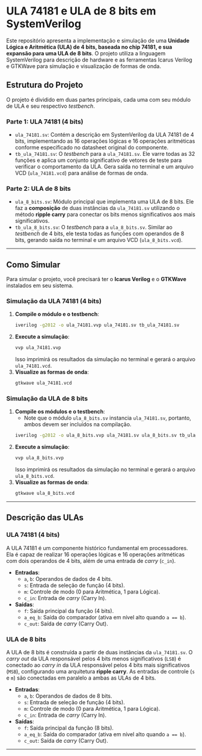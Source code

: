 # ULA 74181 e ULA de 8 bits em SystemVerilog

Este repositório apresenta a implementação e simulação de uma **Unidade Lógica e Aritmética (ULA) de 4 bits, baseada no chip 74181, e sua expansão para uma ULA de 8 bits**. O projeto utiliza a linguagem SystemVerilog para descrição de hardware e as ferramentas Icarus Verilog e GTKWave para simulação e visualização de formas de onda.

## Estrutura do Projeto

O projeto é dividido em duas partes principais, cada uma com seu módulo de ULA e seu respectivo *testbench*.

### Parte 1: ULA 74181 (4 bits)

  * `ula_74181.sv`: Contém a descrição em SystemVerilog da ULA 74181 de 4 bits, implementando as 16 operações lógicas e 16 operações aritméticas conforme especificado no datasheet original do componente.
  * `tb_ula_74181.sv`: O *testbench* para a `ula_74181.sv`. Ele varre todas as 32 funções e aplica um conjunto significativo de vetores de teste para verificar o comportamento da ULA. Gera saída no terminal e um arquivo VCD (`ula_74181.vcd`) para análise de formas de onda.

### Parte 2: ULA de 8 bits

  * `ula_8_bits.sv`: Módulo principal que implementa uma ULA de 8 bits. Ele faz a **composição** de duas instâncias da `ula_74181.sv` utilizando o método **ripple carry** para conectar os bits menos significativos aos mais significativos.
  * `tb_ula_8_bits.sv`: O *testbench* para a `ula_8_bits.sv`. Similar ao *testbench* de 4 bits, ele testa todas as funções com operandos de 8 bits, gerando saída no terminal e um arquivo VCD (`ula_8_bits.vcd`).

-----

## Como Simular

Para simular o projeto, você precisará ter o **Icarus Verilog** e o **GTKWave** instalados em seu sistema.

### Simulação da ULA 74181 (4 bits)

1.  **Compile o módulo e o testbench**:
    ```bash
    iverilog -g2012 -o ula_74181.vvp ula_74181.sv tb_ula_74181.sv
    ```
2.  **Execute a simulação**:
    ```bash
    vvp ula_74181.vvp
    ```
    Isso imprimirá os resultados da simulação no terminal e gerará o arquivo `ula_74181.vcd`.
3.  **Visualize as formas de onda**:
    ```bash
    gtkwave ula_74181.vcd
    ```

### Simulação da ULA de 8 bits

1.  **Compile os módulos e o testbench**:
      * Note que o módulo `ula_8_bits.sv` instancia `ula_74181.sv`, portanto, ambos devem ser incluídos na compilação.
    <!-- end list -->
    ```bash
    iverilog -g2012 -o ula_8_bits.vvp ula_74181.sv ula_8_bits.sv tb_ula_8_bits.sv
    ```
2.  **Execute a simulação**:
    ```bash
    vvp ula_8_bits.vvp
    ```
    Isso imprimirá os resultados da simulação no terminal e gerará o arquivo `ula_8_bits.vcd`.
3.  **Visualize as formas de onda**:
    ```bash
    gtkwave ula_8_bits.vcd
    ```

-----

## Descrição das ULAs

### ULA 74181 (4 bits)

A ULA 74181 é um componente histórico fundamental em processadores. Ela é capaz de realizar 16 operações lógicas e 16 operações aritméticas com dois operandos de 4 bits, além de uma entrada de *carry* (`c_in`).

  * **Entradas**:
      * `a`, `b`: Operandos de dados de 4 bits.
      * `s`: Entrada de seleção de função (4 bits).
      * `m`: Controle de modo (0 para Aritmética, 1 para Lógica).
      * `c_in`: Entrada de *carry* (Carry In).
  * **Saídas**:
      * `f`: Saída principal da função (4 bits).
      * `a_eq_b`: Saída do comparador (ativa em nível alto quando `a == b`).
      * `c_out`: Saída de *carry* (Carry Out).

### ULA de 8 bits

A ULA de 8 bits é construída a partir de duas instâncias da `ula_74181.sv`. O *carry out* da ULA responsável pelos 4 bits menos significativos (`LSB`) é conectado ao *carry in* da ULA responsável pelos 4 bits mais significativos (`MSB`), configurando uma arquitetura **ripple carry**. As entradas de controle (`s` e `m`) são conectadas em paralelo a ambas as ULAs de 4 bits.

  * **Entradas**:
      * `a`, `b`: Operandos de dados de 8 bits.
      * `s`: Entrada de seleção de função (4 bits).
      * `m`: Controle de modo (0 para Aritmética, 1 para Lógica).
      * `c_in`: Entrada de *carry* (Carry In).
  * **Saídas**:
      * `f`: Saída principal da função (8 bits).
      * `a_eq_b`: Saída do comparador (ativa em nível alto quando `a == b`).
      * `c_out`: Saída de *carry* (Carry Out).

-----